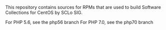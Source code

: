 This repository contains sources for RPMs that are used
to build Software Collections for CentOS by SCLo SIG.

For PHP 5.6, see the php56 branch
For PHP 7.0, see the php70 branch

